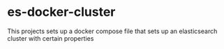 # es-docker-cluster
This projects sets up a docker compose file that sets up an elasticsearch cluster with certain properties
